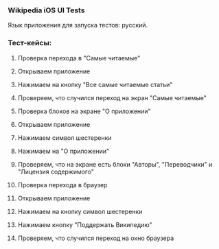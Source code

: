 ### Wikipedia iOS UI Tests

Язык приложения для запуска тестов: русский.

### Тест-кейсы:

1. Проверка перехода в "Самые читаемые"
  1. Открываем приложение
  2. Нажимаем на кнопку "Все самые читаемые статьи"
  3. Проверяем, что случился переход на экран "Самые читаемые"


2. Проверка блоков на экране "О приложении"
  1. Открываем приложение
  2. Нажимаем символ шестеренки
  3. Нажимаем на "О приложении"
  4. Проверяем, что на экране есть блоки "Авторы", "Переводчики" и "Лицензия содержимого"


3. Проверка перехода в браузер
  1. Открываем приложение
  2. Нажимаем на кнопку символ шестеренки
  3. Нажимаем кнопку "Поддержать Википедию"
  4. Проверяем, что случился переход на окно браузера